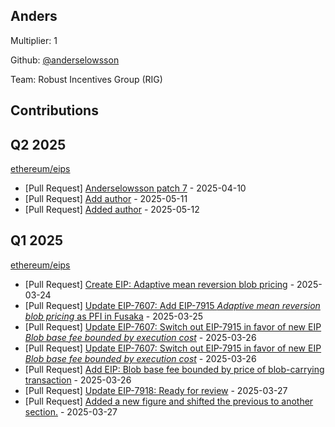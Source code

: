 
## Anders
Multiplier: 1

Github: [@anderselowsson](https://github.com/anderselowsson)

Team: Robust Incentives Group (RIG)

## Contributions

## Q2 2025


[ethereum/eips](https://github.com/ethereum/eips)
* [Pull Request] [Anderselowsson patch 7](https://github.com/ethereum/EIPs/pull/9620) - 2025-04-10
* [Pull Request] [Add author](https://github.com/ethereum/EIPs/pull/9759) - 2025-05-11
* [Pull Request] [Added author](https://github.com/ethereum/EIPs/pull/9760) - 2025-05-12
## Q1 2025

[ethereum/eips](https://github.com/ethereum/eips)
* [Pull Request] [Create EIP: Adaptive mean reversion blob pricing](https://github.com/ethereum/EIPs/pull/9518) - 2025-03-24
* [Pull Request] [Update EIP-7607: Add EIP-7915 *Adaptive mean reversion blob pricing* as PFI in Fusaka](https://github.com/ethereum/EIPs/pull/9532) - 2025-03-25
* [Pull Request] [Update EIP-7607: Switch out EIP-7915 in favor of new EIP *Blob base fee bounded by execution cost*](https://github.com/ethereum/EIPs/pull/9545) - 2025-03-26
* [Pull Request] [Update EIP-7607: Switch out EIP-7915 in favor of new EIP *Blob base fee bounded by execution cost*](https://github.com/ethereum/EIPs/pull/9544) - 2025-03-26
* [Pull Request] [Add EIP: Blob base fee bounded by price of blob-carrying transaction](https://github.com/ethereum/EIPs/pull/9543) - 2025-03-26
* [Pull Request] [Update EIP-7918: Ready for review](https://github.com/ethereum/EIPs/pull/9554) - 2025-03-27
* [Pull Request] [Added a new figure and shifted the previous to another section.](https://github.com/ethereum/EIPs/pull/9553) - 2025-03-27
